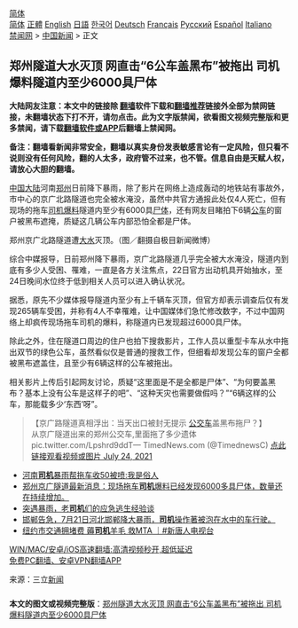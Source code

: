  <!-- 面包屑导航 --> <div class="breadcrumb"><!-- GTranslate: https://gtranslate.io/ -->  <div class="switcher notranslate">  <div class="selected">  <a href="#" onclick="return false;"> 简体</a>  </div>  <div class="option">  <a href="https://www.bannedbook.org" onclick="doGTranslate('zh-CN|zh-CN');jQuery('div.switcher div.selected a').html(jQuery(this).html());return false;" title="简体中文" class="nturl selected"> 简体</a>  <a href="https://www.bannedbook.org/zh-tw/" onclick="doGTranslate('zh-CN|zh-TW');jQuery('div.switcher div.selected a').html(jQuery(this).html());return false;" title="繁體中文" class="nturl"> 正體</a>  <a href="https://www.bannedbook.org/en/" onclick="doGTranslate('zh-CN|en');jQuery('div.switcher div.selected a').html(jQuery(this).html());return false;" title="English" class="nturl"> English</a>  <a href="https://www.bannedbook.org/ja/" onclick="doGTranslate('zh-CN|ja');jQuery('div.switcher div.selected a').html(jQuery(this).html());return false;" title="日本語" class="nturl"> 日語</a>  <a href="https://www.bannedbook.org/ko/" onclick="doGTranslate('zh-CN|ko');jQuery('div.switcher div.selected a').html(jQuery(this).html());return false;" title="한국어" class="nturl"> 한국어</a>  <a href="https://www.bannedbook.org/de/" onclick="doGTranslate('zh-CN|de');jQuery('div.switcher div.selected a').html(jQuery(this).html());return false;" title="Deutsch" class="nturl"> Deutsch</a>  <a href="https://www.bannedbook.org/fr/" onclick="doGTranslate('zh-CN|fr');jQuery('div.switcher div.selected a').html(jQuery(this).html());return false;" title="Français" class="nturl"> Français</a>  <a href="https://www.bannedbook.org/ru/" onclick="doGTranslate('zh-CN|ru');jQuery('div.switcher div.selected a').html(jQuery(this).html());return false;" title="Русский" class="nturl"> Русский</a>  <a href="https://www.bannedbook.org/es/" onclick="doGTranslate('zh-CN|es');jQuery('div.switcher div.selected a').html(jQuery(this).html());return false;" title="Español" class="nturl"> Español</a>  <a href="https://www.bannedbook.org/it/" onclick="doGTranslate('zh-CN|it');jQuery('div.switcher div.selected a').html(jQuery(this).html());return false;" title="Italiano" class="nturl"> Italiano</a>  </div>  </div>      <div class='breadcrumb-sub'><!-- Breadcrumb NavXT 6.3.0 --> <a href="https://www.bannedbook.org/" class="home">禁闻网</a> &gt; <a href="https://www.bannedbook.org/bnews/cnnews/" class="category">中国新闻</a> &gt; 正文</div></div><h2>郑州隧道大水灭顶 网直击“6公车盖黑布”被拖出 司机爆料隧道内至少6000具尸体</h2> <p class="notice"><b>大陆网友注意：本文中的链接除 <a href="https://github.com/bannedbook/fanqiang" >翻墙</a>软件下载和<a href="https://github.com/killgcd/justmysocks/blob/master/README.md">翻墙推荐</a>链接外全部为禁网链接，未翻墙状态下打不开，请勿点击。此为文字版禁闻，欲看图文视频完整版和更多禁闻，请下载<a href="https://github.com/bannedbook/fanqiang">翻墙软件或APP</a>后翻墙上禁闻网。</p><p>备注：翻墙看新闻非常安全，翻墙以真实身份发表敏感言论有一定风险，但只看不说则没有任何风险，翻的人太多，政府管不过来，也不管。信息自由是天赋人权，请放心大胆的翻墙。</b></p>  <div class="entry"> <p><span class='wp_keywordlink_affiliate'><a href="https://www.bannedbook.org/" title="中国" target="_blank">中国</a></span><span class='wp_keywordlink_affiliate'><a href="https://www.bannedbook.org/" title="大陆" target="_blank">大陆</a></span>河南<a href="https://www.bannedbook.org/bnews/tag/%e9%83%91%e5%b7%9e/" class="st_tag internal_tag" rel="tag" title="标签 郑州 下的日志">郑州</a>日前降下暴雨，除了影片在网络上造成轰动的地铁站有事故外，市中心的京广北路隧道也完全被水淹没，虽然中共官方通报此处仅4人死亡，但有现场的拖车<a href="https://www.bannedbook.org/bnews/tag/%e5%8f%b8%e6%9c%ba/" class="st_tag internal_tag" rel="tag" title="标签 司机 下的日志">司机</a><a href="https://www.bannedbook.org/bnews/tag/%E7%88%86%E6%96%99/" class="st_tag internal_tag" rel="tag" title="标签 爆料 下的日志">爆料</a>隧道内至少有6000具<a href="https://www.bannedbook.org/bnews/tag/%E5%B0%B8%E4%BD%93/" class="st_tag internal_tag" rel="tag" title="标签 尸体 下的日志">尸体</a>，还有网友目睹拍下6辆<a href="https://www.bannedbook.org/bnews/tag/%E5%85%AC%E8%BD%A6/" class="st_tag internal_tag" rel="tag" title="标签 公车 下的日志">公车</a>的窗户被黑布遮掩，质疑这几辆公车内部恐怕全都是尸体。</p> <p>郑州京广北路隧道遭<a href="https://www.bannedbook.org/bnews/tag/%E5%A4%A7%E6%B0%B4/" class="st_tag internal_tag" rel="tag" title="标签 大水 下的日志">大水</a>灭顶。（图／翻摄自极目新闻微博）</p>  <p>综合中媒报导，日前郑州降下暴雨，京广北路隧道几乎完全被大水淹没，隧道内到底有多少人受困、罹难，一直是各方关注焦点，22日官方出动机具开始抽水，至24日晚间水位终于低到相关人员可以进入确认状况。</p> <p>据悉，原先不少媒体报导隧道内至少有上千辆车灭顶，但官方却表示调查后仅有发现265辆车受困，并称有4人不幸罹难，让中国媒体们急忙修改数字，不过中国网络上却疯传现场拖车司机的爆料，称隧道内已发现超过6000具尸体。</p>  <p>除此之外，住在隧道口周边的住户也拍下搜救影片，工作人员以重型卡车从水中拖出双节的绿色公车，虽然看似仅是普通的搜救工作，但细看却发现公车的窗户全都被黑布遮盖住，且至少有6辆这样的公车被拖出。</p> <p>相关影片上传后引起网友讨论，质疑“这里面是不是全都是尸体”、“为何要盖黑布？基本上没有公车是这样子的吧”、“这种天灾也需要做假吗？”“6辆这样的公车，那能载多少‘东西’呀”。</p>  <blockquote><p>【京广路隧道真相浮出：当天出口被封无提示 <a href="https://www.bannedbook.org/bnews/tag/%e5%85%ac%e4%ba%a4%e8%bd%a6/" class="st_tag internal_tag" rel="tag" title="标签 公交车 下的日志">公交车</a>盖黑布拖尸？】<br />从京广隧道出来的郑州公交车,里面拖了多少遗体pic.twitter.com/Lpshrd9ddT— TimedNews.com (@TimednewsC) <a href="https://twitter.com/TimednewsC/status/1419082085826850823?ref_src=twsrc%5Etfw">点此链接观看视频或图片 July 24, 2021</a></p></blockquote> <ul class='op-related-articles' title='相关阅读'> <li><a href='https://www.bannedbook.org/bnews/cnnews/20210724/1593479.html' target='_blank'>河南<b>司机</b>暴雨帮拖车收50被喷:我是俗人</a></li> <li><a href='https://www.bannedbook.org/bnews/bannedvideo/20210724/1592983.html' target='_blank'>郑州京广隧道最新消息：现场拖车<b>司机</b>爆料已经发现6000多具尸体，数量还在持续增加。</a></li> <li><a href='https://www.bannedbook.org/bnews/comments/20210723/1592393.html' target='_blank'>突遇暴雨，老<b>司机</b>们的应急逃生经验谈</a></li> <li><a href='https://www.bannedbook.org/bnews/bannedvideo/20210723/1592313.html' target='_blank'>邯郸告急，7月21日河北邯郸降大暴雨，<b>司机</b>操作著被泡在水中的车行驶。</a></li> <li><a href='https://www.bannedbook.org/bnews/bannedvideo/20210721/1591336.html' target='_blank'>纽约市交通拥堵费 薅<b>司机</b>羊毛 救MTA ｜#新唐人电视台</a></li> </ul> <p class="texttj"> <a href="https://github.com/bannedbook/fanqiang/wiki/V2ray%E6%9C%BA%E5%9C%BA" target="_blank">WIN/MAC/安卓/iOS高速翻墙:高清视频秒开,超低延迟</a><br/> <a href="https://github.com/bannedbook/fanqiang/wiki/%E7%A6%81%E9%97%BB%E7%BD%91%E5%AE%89%E5%8D%93%E7%BF%BB%E5%A2%99%E6%96%B0%E9%97%BBAPP" target="_blank">免费PC翻墙、安卓VPN翻墙APP</a></p> <p> 来源：三立<span class='wp_keywordlink_affiliate'><a href="https://www.bannedbook.org/" title="新闻">新闻</a></span> </p><a name='sharetosocial'></a>  <div style="margin-bottom:5px;padding-bottom:5px;clear:both"> <div id="archive-pix-1" class="banner-ads"> <!-- AuctionX Display platform tag START --> <div id="26318x728x90x621x_ADSLOT2" clicktrack="%%CLICK_URL_ESC%%"></div> <!-- AuctionX Display platform tag END --> </div> <div id="archive-pix-2" class="banner-ads"> <!-- AuctionX Display platform tag START --> <div id="26315x300x250x621x_ADSLOT2" clicktrack="%%CLICK_URL_ESC%%"></div> <!-- AuctionX Display platform tag END --> </div> </div>  <div id="archive-pix-1" class="banner-ads"> <!-- AuctionX Display platform tag START --> <div id="26318x728x90x621x_ADSLOT3" clicktrack="%%CLICK_URL_ESC%%"></div> <!-- AuctionX Display platform tag END --> </div> <div><b>本文的图文或视频完整版</b>：<a href='https://www.bannedbook.org/bnews/cnnews/20210726/1594139.html'>郑州隧道大水灭顶 网直击“6公车盖黑布”被拖出 司机爆料隧道内至少6000具尸体</a></div>  </div><!--END ENTRY--> 